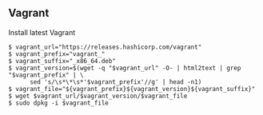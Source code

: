 Vagrant
-------

Install latest Vagrant

    $ vagrant_url="https://releases.hashicorp.com/vagrant"
    $ vagrant_prefix="vagrant_"
    $ vagrant_suffix="_x86_64.deb"
    $ vagrant_version=$(wget -q "$vagrant_url" -O- | html2text | grep "$vagrant_prefix" | \
          sed 's/\s*\*\s*'$vagrant_prefix'//g' | head -n1)
    $ vagrant_file="${vagrant_prefix}${vagrant_version}${vagrant_suffix}"
    $ wget $vagrant_url/$vagrant_version/$vagrant_file
    $ sudo dpkg -i $vagrant_file
